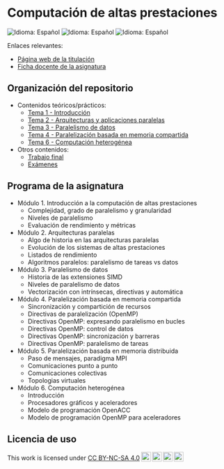# Computación de altas prestaciones

![Idioma: Español](https://img.shields.io/badge/Idioma-Español-green.svg)
![Idioma: Español](https://img.shields.io/badge/Año_académico-2022/2023-blue.svg)
![Idioma: Español](https://img.shields.io/badge/Curso_académico-Segundo_curso-blue.svg)

Enlaces relevantes:

- [Página web de la titulación](https://informatica.ucm.es/master-en-ingenieria-informatica)
- [Ficha docente de la asignatura](docs/fichaDocente.pdf)

## Organización del repositorio

- Contenidos teóricos/prácticos:
  - [Tema 1 - Introducción](tema1_introduccion)
  - [Tema 2 - Arquitecturas y aplicaciones paralelas](tema2_arquitecturasYAplicacionesParalelas)
  - [Tema 3 - Paralelismo de datos](tema3_paralelismoDeDatos)
  - [Tema 4 - Paralelización basada en memoria compartida](tema4_paralelizacionBasadaEnMemoriaCompartida)
  - [Tema 6 - Computación heterogénea](tema6_computacionHeterogenea)
- Otros contenidos:
  - [Trabajo final](trabajoFinal)
  - [Exámenes](examenes)

## Programa de la asignatura

- Módulo 1. Introducción a la computación de altas prestaciones
  - Complejidad, grado de paralelismo y granularidad
  - Niveles de paralelismo
  - Evaluación de rendimiento y métricas
- Módulo 2. Arquitecturas paralelas
  - Algo de historia en las arquitecturas paralelas
  - Evolución de los sistemas de altas prestaciones
  - Listados de rendimiento
  - Algoritmos paralelos: paralelismo de tareas vs datos
- Módulo 3. Paralelismo de datos
  - Historia de las extensiones SIMD
  - Niveles de paralelismo de datos
  - Vectorización con intrínsecas, directivas y automática
- Módulo 4. Paralelización basada en memoria compartida
  - Sincronización y compartición de recursos
  - Directivas de paralelización (OpenMP)
  - Directivas OpenMP: expresando paralelismo en bucles
  - Directivas OpenMP: control de datos
  - Directivas OpenMP: sincronización y barreras
  - Directivas OpenMP: paralelismo de tareas
- Módulo 5. Paralelización basada en memoria distribuida
  - Paso de mensajes, paradigma MPI
  - Comunicaciones punto a punto
  - Comunicaciones colectivas
  - Topologias virtuales
- Módulo 6. Computación heterogénea
  - Introducción
  - Procesadores gráficos y aceleradores
  - Modelo de programación OpenACC
  - Modelo de programación OpenMP para aceleradores

## Licencia de uso

<p xmlns:cc="http://creativecommons.org/ns#" >This work is licensed under <a href="https://creativecommons.org/licenses/by-nc-sa/4.0/?ref=chooser-v1" target="_blank" rel="license noopener noreferrer" style="display:inline-block;">CC BY-NC-SA 4.0<img style="height:22px!important;margin-left:3px;vertical-align:text-bottom;" src="https://mirrors.creativecommons.org/presskit/icons/cc.svg?ref=chooser-v1" alt=""><img style="height:22px!important;margin-left:3px;vertical-align:text-bottom;" src="https://mirrors.creativecommons.org/presskit/icons/by.svg?ref=chooser-v1" alt=""><img style="height:22px!important;margin-left:3px;vertical-align:text-bottom;" src="https://mirrors.creativecommons.org/presskit/icons/nc.svg?ref=chooser-v1" alt=""><img style="height:22px!important;margin-left:3px;vertical-align:text-bottom;" src="https://mirrors.creativecommons.org/presskit/icons/sa.svg?ref=chooser-v1" alt=""></a></p>